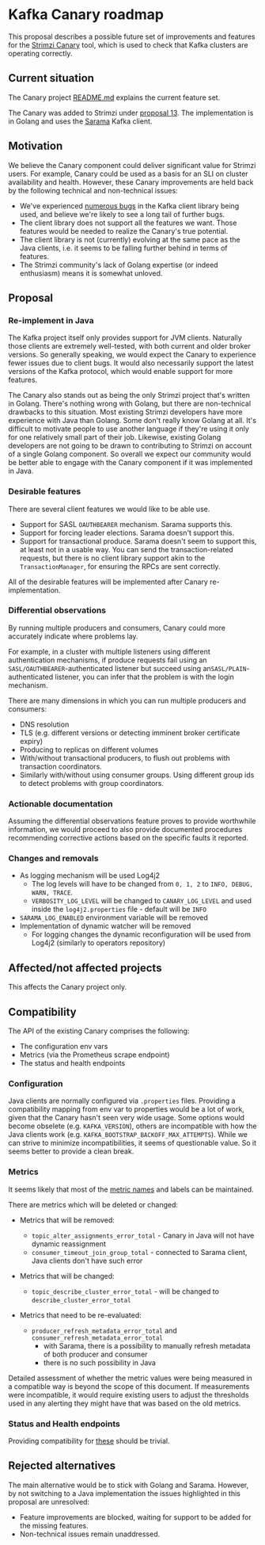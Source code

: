 # Kafka Canary roadmap

This proposal describes a possible future set of improvements and features for the [Strimzi Canary](https://github.com/strimzi/strimzi-canary) tool, which is used to check that Kafka clusters are operating correctly.  

## Current situation

The Canary project [README.md](https://github.com/strimzi/strimzi-canary/blob/main/README.md) explains the current feature set.

The Canary was added to Strimzi under [proposal 13](013-kafka-canary.md).
The implementation is in Golang and uses the [Sarama](https://github.com/Shopify/sarama/) Kafka client.

## Motivation

We believe the Canary component could deliver significant value for Strimzi users. For example, Canary could be used as a basis for an SLI on cluster availability and health.
However, these Canary improvements are held back by the following technical and non-technical issues:

* We've experienced [numerous bugs]((https://github.com/strimzi/strimzi-canary/issues?q=is%3Aissue+is%3Aclosed)) in the Kafka client library being used, and believe we're likely to see a long tail of further bugs.
* The client library does not support all the features we want. Those features would be needed to realize the Canary's true potential.
* The client library is not (currently) evolving at the same pace as the Java clients, i.e. it seems to be falling further behind in terms of features.
* The Strimzi community's lack of Golang expertise (or indeed enthusiasm) means it is somewhat unloved.

## Proposal

### Re-implement in Java

The Kafka project itself only provides support for JVM clients.
Naturally those clients are extremely well-tested, with both current and older broker versions. 
So generally speaking, we would expect the Canary to experience fewer issues due to client bugs.
It would also necessarily support the latest versions of the Kafka protocol, which would enable support for more features.

The Canary also stands out as being the only Strimzi project that's written in Golang.
There's nothing wrong with Golang, but there are non-technical drawbacks to this situation.
Most existing Strimzi developers have more experience with Java than Golang.
Some don't really know Golang at all.
It's difficult to motivate people to use another language if they're using it only for one relatively small part of their job.
Likewise, existing Golang developers are not going to be drawn to contributing to Strimzi on account of a single Golang component.
So overall we expect our community would be better able to engage with the Canary component if it was implemented in Java.

### Desirable features

There are several client features we would like to be able use.

* Support for SASL `OAUTHBEARER` mechanism. Sarama supports this.
* Support for forcing leader elections. Sarama doesn't support this.
* Support for transactional produce. Sarama doesn't seem to support this, at least not in a usable way. You can send the transaction-related requests, but there is no client library support akin to the `TransactionManager`, for ensuring the RPCs are sent correctly. 

All of the desirable features will be implemented after Canary re-implementation.

### Differential observations

By running multiple producers and consumers, Canary could more accurately indicate where problems lay. 

For example, in a cluster with multiple listeners using different authentication mechanisms, if produce requests fail using an `SASL/OAUTHBEARER`-authenticated listener but succeed using an`SASL/PLAIN`-authenticated listener, you can infer that the problem is with the login mechanism. 

There are many dimensions in which you can run multiple producers and consumers: 

* DNS resolution
* TLS (e.g. different versions or detecting imminent broker certificate expiry)
* Producing to replicas on different volumes
* With/without transactional producers, to flush out problems with transaction coordinators.
* Similarly with/without using consumer groups. Using different group ids to detect problems with group coordinators.


### Actionable documentation

Assuming the differential observations feature proves to provide worthwhile information, we would proceed to also provide documented procedures recommending corrective actions based on the specific faults it reported.

### Changes and removals

* As logging mechanism will be used Log4j2
  * The log levels will have to be changed from `0, 1, 2` to `INFO, DEBUG, WARN, TRACE`.
  * `VERBOSITY_LOG_LEVEL` will be changed to `CANARY_LOG_LEVEL` and used inside the `log4j2.properties` file - default will be `INFO`
* `SARAMA_LOG_ENABLED` environment variable will be removed
* Implementation of dynamic watcher will be removed 
  * For logging changes the dynamic reconfiguration will be used from Log4j2 (similarly to operators repository)

## Affected/not affected projects

This affects the Canary project only.

## Compatibility

The API of the existing Canary comprises the following:

* The configuration env vars
* Metrics (via the Prometheus scrape endpoint)
* The status and health endpoints

### Configuration

Java clients are normally configured via `.properties` files.
Providing a compatibility mapping from env var to properties would be a lot of work, given that the Canary hasn't seen very wide usage.
Some options would become obselete (e.g. `KAFKA_VERSION`), others are incompatible with how the Java clients work (e.g. `KAFKA_BOOTSTRAP_BACKOFF_MAX_ATTEMPTS`).
While we can strive to minimize incompatibilities, it seems of questionable value.
So it seems better to provide a clean break.

### Metrics

It seems likely that most of the [metric names](https://github.com/strimzi/strimzi-canary#metrics-1) and labels can be maintained.

There are metrics which will be deleted or changed:

* Metrics that will be removed:
  * `topic_alter_assignments_error_total` - Canary in Java will not have dynamic reassignment
  * `consumer_timeout_join_group_total` - connected to Sarama client, Java clients don't have such error

* Metrics that will be changed:
  * `topic_describe_cluster_error_total` - will be changed to `describe_cluster_error_total`

* Metrics that need to be re-evaluated:
  * `producer_refresh_metadata_error_total` and `consumer_refresh_metadata_error_total`
    * with Sarama, there is a possibility to manually refresh metadata of both producer and consumer
    * there is no such possibility in Java

Detailed assessment of whether the metric values were being measured in a compatible way is beyond the scope of this document.
If measurements were incompatible, it would require existing users to adjust the thresholds used in any alerting they might have that was based on the old metrics.

### Status and Health endpoints

Providing compatibility for [these](https://github.com/strimzi/strimzi-canary#endpoints) should be trivial.

## Rejected alternatives

The main alternative would be to stick with Golang and Sarama.
However, by not switching to a Java implementation the issues highlighted in this proposal are unresolved:
* Feature improvements are blocked, waiting for support to be added for the missing features.
* Non-technical issues remain unaddressed. 
